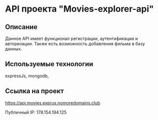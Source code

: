 # API проекта "Movies-explorer-api"

## Описание
Данное API имеет функционал регистрации, аутентификации и авторизации. Также есть возможность добавления фильма в базу данных.

## Используемые технологии
expressJs, mongodb,

## Ссылка на проект
https://api.movies.exprus.nomoredomains.club

Публичный IP: 178.154.194.125
